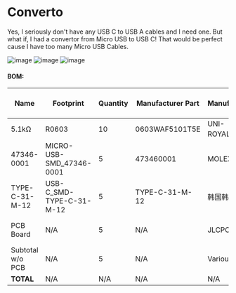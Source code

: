 # Converto
Yes, I seriously don't have any USB C to USB A cables and I need one. But what if, I had a convertor from Micro USB to USB C! That would be perfect cause I have too many Micro USB Cables.

![image](https://github.com/user-attachments/assets/238bfa58-569a-4328-8c59-38a6f0ea16b7)
![image](https://github.com/user-attachments/assets/bb7e6783-c606-4500-b401-5f03f36fd47a)
![image](https://github.com/user-attachments/assets/12118c6b-e4bf-4a0d-90a4-2d16b535fe26)


#### BOM:
| Name                | Footprint                | Quantity | Manufacturer Part   | Manufacturer     | Supplier | Supplier Part | Price per Unit | Link                                                                                     | Total Price |
|---------------------|--------------------------|----------|----------------------|------------------|----------|----------------|----------------|------------------------------------------------------------------------------------------|-------------|
| 5.1kΩ               | R0603                    | 10       | 0603WAF5101T5E       | UNI-ROYAL(厚声)  | LCSC     | C23186         | 0.001          | [Datasheet](https://www.mouser.in/datasheet/2/447/PYu_RT_1_to_0_01_RoHS_L_11-1669912.pdf) | 0.01        |
| 47346-0001          | MICRO-USB-SMD_47346-0001 | 5        | 473460001            | MOLEX            | LCSC     | C132560        | 0.516          | [Link](https://item.szlcsc.com/143860.html)                                              | 2.58        |
| TYPE-C-31-M-12      | USB-C_SMD-TYPE-C-31-M-12 | 5        | TYPE-C-31-M-12       | 韩国韩荣         | LCSC     | C165948        | 0.173          | [Link](https://so.szlcsc.com/global.html?c=&k=C165948)                                   | 0.865       |
| PCB Board           | N/A                      | 5        | N/A                  | JLCPCB           | JLCPCB   | N/A            |N/A| [JLCPCB](https://jlcpcb.com)                                                              | with coupon 8.66       |
| Subtotal w/o PCB | N/A                    | 5        | N/A                  | Various          | LCSC  | N/A            | N/A            | N/A                                                                                      | 19.25       |
| **TOTAL**           | N/A                      | N/A      | N/A                  | N/A              | N/A      | N/A            | N/A            | N/A                                                                                      | **28.91**   |
